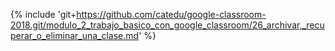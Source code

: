 {% include 'git+https://github.com/catedu/google-classroom-2018.git/modulo_2_trabajo_basico_con_google_classroom/26_archivar,_recuperar_o_eliminar_una_clase.md' %}